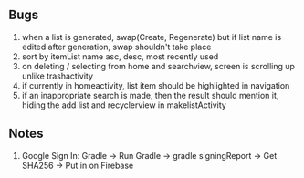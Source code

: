 ## Bugs
1. when a list is generated, swap(Create, Regenerate)
   but if list name is edited after generation, swap shouldn't take place
2. sort by itemList name asc, desc, most recently used
3. on deleting / selecting from home and searchview, screen is scrolling up unlike trashactivity
4. if currently in homeactivity, list item should be highlighted in navigation
5. if an inappropriate search is made, then the result should mention it, hiding the add list and recyclerview in makelistActivity


## Notes
1. Google Sign In: Gradle -> Run Gradle -> gradle signingReport -> Get SHA256 -> Put in on Firebase